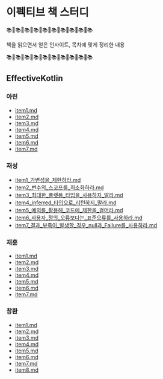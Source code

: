# 이펙티브 책 스터디
📚🚨📚🚨📚🚨📚🚨📚🚨📚🚨📚🚨📚🚨📚🚨📚

책을 읽으면서 얻은 인사이트, 목차에 맞게 정리한 내용

📚🚨📚🚨📚🚨📚🚨📚🚨📚🚨📚🚨📚🚨📚🚨📚



## EffectiveKotlin
### 아린
- [item1.md](https://github.com/Mash-Up-Android/Effective_Study/tree/main/docs/EffectiveKotlin/아린/item1.md)
- [item2.md](https://github.com/Mash-Up-Android/Effective_Study/tree/main/docs/EffectiveKotlin/아린/item2.md)
- [item3.md](https://github.com/Mash-Up-Android/Effective_Study/tree/main/docs/EffectiveKotlin/아린/item3.md)
- [item4.md](https://github.com/Mash-Up-Android/Effective_Study/tree/main/docs/EffectiveKotlin/아린/item4.md)
- [item5.md](https://github.com/Mash-Up-Android/Effective_Study/tree/main/docs/EffectiveKotlin/아린/item5.md)
- [item6.md](https://github.com/Mash-Up-Android/Effective_Study/tree/main/docs/EffectiveKotlin/아린/item6.md)
- [item7.md](https://github.com/Mash-Up-Android/Effective_Study/tree/main/docs/EffectiveKotlin/아린/item7.md)
### 재성
- [item1_가변성을_제한하라.md](https://github.com/Mash-Up-Android/Effective_Study/tree/main/docs/EffectiveKotlin/재성/item1_가변성을_제한하라.md)
- [item2_변수의_스코프를_최소화하라.md](https://github.com/Mash-Up-Android/Effective_Study/tree/main/docs/EffectiveKotlin/재성/item2_변수의_스코프를_최소화하라.md)
- [item3_최대한_플랫폼_타입을_사용하지_말라.md](https://github.com/Mash-Up-Android/Effective_Study/tree/main/docs/EffectiveKotlin/재성/item3_최대한_플랫폼_타입을_사용하지_말라.md)
- [item4_inferred_타입으로_리턴하지_말라.md](https://github.com/Mash-Up-Android/Effective_Study/tree/main/docs/EffectiveKotlin/재성/item4_inferred_타입으로_리턴하지_말라.md)
- [item5_예외를_활용해_코드에_제한을_걸어라.md](https://github.com/Mash-Up-Android/Effective_Study/tree/main/docs/EffectiveKotlin/재성/item5_예외를_활용해_코드에_제한을_걸어라.md)
- [item6_사용자_정의_오류보다는_표준오류를_사용하라.md](https://github.com/Mash-Up-Android/Effective_Study/tree/main/docs/EffectiveKotlin/재성/item6_사용자_정의_오류보다는_표준오류를_사용하라.md)
- [item7_결과_부족이_발생할_경우_null과_Failure를_사용하라.md](https://github.com/Mash-Up-Android/Effective_Study/tree/main/docs/EffectiveKotlin/재성/item7_결과_부족이_발생할_경우_null과_Failure를_사용하라.md)
### 재훈
- [item1.md](https://github.com/Mash-Up-Android/Effective_Study/tree/main/docs/EffectiveKotlin/재훈/item1.md)
- [item2.md](https://github.com/Mash-Up-Android/Effective_Study/tree/main/docs/EffectiveKotlin/재훈/item2.md)
- [item3.md](https://github.com/Mash-Up-Android/Effective_Study/tree/main/docs/EffectiveKotlin/재훈/item3.md)
- [item4.md](https://github.com/Mash-Up-Android/Effective_Study/tree/main/docs/EffectiveKotlin/재훈/item4.md)
- [item5.md](https://github.com/Mash-Up-Android/Effective_Study/tree/main/docs/EffectiveKotlin/재훈/item5.md)
- [item6.md](https://github.com/Mash-Up-Android/Effective_Study/tree/main/docs/EffectiveKotlin/재훈/item6.md)
- [item7.md](https://github.com/Mash-Up-Android/Effective_Study/tree/main/docs/EffectiveKotlin/재훈/item7.md)
### 창환
- [item1.md](https://github.com/Mash-Up-Android/Effective_Study/tree/main/docs/EffectiveKotlin/창환/item1.md)
- [item2.md](https://github.com/Mash-Up-Android/Effective_Study/tree/main/docs/EffectiveKotlin/창환/item2.md)
- [item3.md](https://github.com/Mash-Up-Android/Effective_Study/tree/main/docs/EffectiveKotlin/창환/item3.md)
- [item4.md](https://github.com/Mash-Up-Android/Effective_Study/tree/main/docs/EffectiveKotlin/창환/item4.md)
- [item5.md](https://github.com/Mash-Up-Android/Effective_Study/tree/main/docs/EffectiveKotlin/창환/item5.md)
- [item6.md](https://github.com/Mash-Up-Android/Effective_Study/tree/main/docs/EffectiveKotlin/창환/item6.md)
- [item7.md](https://github.com/Mash-Up-Android/Effective_Study/tree/main/docs/EffectiveKotlin/창환/item7.md)
- [item8.md](https://github.com/Mash-Up-Android/Effective_Study/tree/main/docs/EffectiveKotlin/창환/item8.md)



